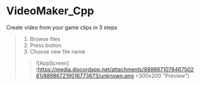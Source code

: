 # VideoMaker_Cpp
Create video from your game clips in 3 steps
>1. Browse files
>2. Press <OK> button
>3. Choose new file name
>>![AppScreen](https://media.discordapp.net/attachments/889867107846750281/889867219016773673/unknown.png =300x200 "Preview")
